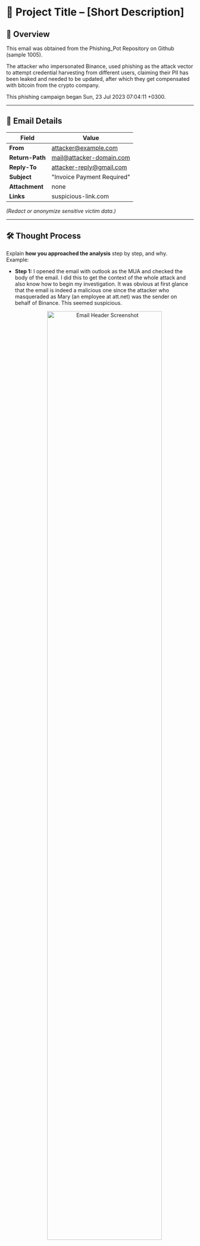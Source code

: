 # 📧 Project Title – [Short Description]

## 📌 Overview
This email was obtained from the Phishing_Pot Repository on Github (sample 1005).

The attacker who impersonated Binance, used phishing as the attack vector to attempt credential harvesting from different users, claiming their PII has been leaked and needed to be updated, after which they get compensated with bitcoin from the crypto company.

This phishing campaign began Sun, 23 Jul 2023 07:04:11 +0300.



---

## 📨 Email Details
| Field           | Value |
|----------------|-------|
| **From**       | attacker@example.com |
| **Return-Path**| mail@attacker-domain.com |
| **Reply-To**   | attacker-reply@gmail.com |
| **Subject**    | "Invoice Payment Required" |
| **Attachment** | none |
| **Links**      | suspicious-link.com |

*(Redact or anonymize sensitive victim data.)*

---

## 🛠️ Thought Process
Explain **how you approached the analysis** step by step, and why.  
Example:
- **Step 1:** I opened the email with outlook as the MUA and checked the body of the email. I did this to get the context of the whole attack and also know how to begin my investigation. It was obvious at first glance that the email is indeed a malicious one since the attacker who masqueraded as Mary (an employee at att.net)  was the sender on behalf of Binance. This seemed suspicious.
  <p align="center">
  <img src="./Images/Phishing sample 1.jpg" alt="Email Header Screenshot" width="80%">
  </p>
  
    There was also a sense of urgency to get the users to Update their leaked PII and get compensated with bitcoin when done. Urgency is one of the social engineering techniques used by threat actors.
  
<p align="center">
  <img src="./Images/Phishing sample 2.jpg" alt="Email Header Screenshot" width="80%">
</p>

  I also checked for attachments but found  none, only to notice the entire image was embedded as the link to the malicious     domain when hovered over. This also seemed like a red flag as unsuspecting users could easily fall for this trick thinking it  was a normal image.

  
- **Step 2:** I then proceeded to obtain the raw email and trace the origin of the email and the routes taken before it got to the recepient.
  
   <p align="center">
  <img src="./Images/Phishing sample 3.jpg" alt="Email Header Screenshot" width="80%">
  </p>
  The email shown to have originated from a city in Russia while the server involved in this phsihing campaign was from USA.
    <p align="center">
  <img src="./Images/Phishing sample 18.jpg" alt="Email Header Screenshot" width="80%">
  </p>
  <p align="center">
  <img src="./Images/Phishing sample 6.jpg" alt="Email Header Screenshot" width="80%">
  </p>
   <p align="center">
  <img src="./Images/Phishing sample 20.jpg" alt="Email Header Screenshot" width="80%">
  </p>
  I decided to check both IPs on VirusTotal and shockingly both came out as clean. 
   </p>
   <p align="center">
  <img src="./Images/Phishing sample 21.jpg" alt="Email Header Screenshot" width="80%">
  </p>
   </p>
   <p align="center">
  <img src="./Images/Phishing sample 22.jpg" alt="Email Header Screenshot" width="80%">
  </p>
- **Step 3:** Even if the IPs and the domain appeared clean, it still doesn't make the email a legit one. The next thing i did was compare the Reply-To, From, and Return-Path headers to see if they match, and surprisingly they did match.
 
   This still doesn't prove the email is a legit one as previous signs have indicated the email address was indeed spoofed, but to confirm this I had to look at the Authenticated-Results header for email authentication protocols like SPF, DKIM, and DMARC.
  <p align="center">
  <img src="./Images/Phishing sample 17.jpg" alt="Email Header Screenshot" width="80%">
  </p>
- **Step 4:** Opened URL in a safe sandbox and captured network traffic for IOC extraction.
- **Step 5:** Documented findings and compared with known phishing techniques.

You can also embed small screenshots inline with explanations.

---

## 🔎 Analysis Process (Technical Findings)
Present your actual findings here:
- Show screenshots of headers, decoded URLs, phishing landing page.
- Explain what you observed in each step.

<p align="center">
  <img src="./Images/Phishing sample 1.jpg" alt="Email Header Screenshot" width="80%">
</p>

---

## 🧩 Indicators of Compromise (IOCs)
| Type     | IOC |
|---------|-----|
| URL     | http://phishy-link.com/login |
| IP      | 123.45.67.89 |
| Domain  | phishy-link.com |
| Hash    | `e99a18c428cb38d5f260853678922e03` |

---

## 🛡️ Mitigation & Recommendations
- Block the sender domain and IP at the email gateway.
- Add the malicious URL to the web proxy blocklist.
- Educate users about invoice-themed phishing campaigns.

---

## 📚 Lessons Learned
Reflect on what you gained from this analysis:
- What worked well?
- What challenges you faced?
- What skills you improved (header analysis, URL decoding, IOC reporting)?
